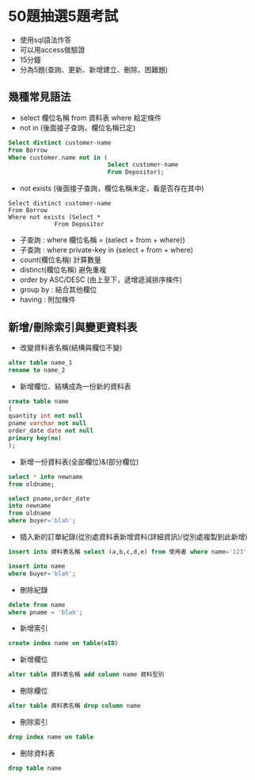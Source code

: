 # 50題抽選5題考試
- 使用sql語法作答
- 可以用access做驗證
- 15分鐘
- 分為5題(查詢、更新、新增建立、刪除、困難題)
## 幾種常見語法
- select 欄位名稱 from 資料表 where 給定條件
- not in (後面接子查詢，欄位名稱已定)
```sql
Select distinct customer-name
From Borrow
Where customer.name not in (
							Select customer-name 
							From Depositor);
```
- not exists (後面接子查詢，欄位名稱未定，看是否存在其中)
```
Select distinct customer-name
From Borrow
Where not exists (Select *  
		 	 From Depositor
```
- 子查詢 : where 欄位名稱 = (select + from + where))
- 子查詢 : where private-key in (select + from + where)
- count(欄位名稱) 計算數量
- distinct(欄位名稱) 避免重複
- order by ASC/DESC (由上至下，遞增遞減排序條件)
- group by : 結合其他欄位
- having : 附加條件

## 新增/刪除索引與變更資料表
- 改變資料表名稱(結構與欄位不變)
``` sql
alter table name_1
rename to name_2
```

- 新增欄位、結構成為一份新的資料表
```sql
create table name
(
quantity int not null
pname varchar not null
order_date date not null
primary key(no)
);
```
- 新增一份資料表(全部欄位)&(部分欄位)
```sql
select * into newname
from oldname;
```
``` sql
select pname,order_date
into newname
from oldname
where buyer='blah';
```
- 插入新的訂單紀錄(從別處資料表新增資料(詳細資訊)/從別處複製到此新增)
```sql
insert into 資料表名稱 select (a,b,c,d,e) from 使用者 where name='123'
```
```sql
insert into name
where buyer='blah';
```
- 刪除紀錄
```sql
delete from name
where pname = 'blah';
```
- 新增索引
``` sql
create index name on table(oID)
```
- 新增欄位
```SQL
alter table 資料表名稱 add column name 資料型別
```
- 刪除欄位
```SQL
alter table 資料表名稱 drop column name
```
- 刪除索引
``` sql
drop index name on table
```
- 刪除資料表
```sql
drop table name
```

